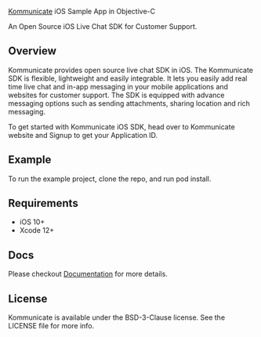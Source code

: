 [Kommunicate](https://www.kommunicate.io/?utm_source=github&utm_medium=readme&utm_campaign=ios) iOS Sample App in Objective-C

An Open Source iOS Live Chat SDK for Customer Support.

## Overview

Kommunicate provides open source live chat SDK in iOS. The Kommunicate SDK is flexible, lightweight and easily integrable. It lets you easily add real time live chat and in-app messaging in your mobile applications and websites for customer support. The SDK is equipped with advance messaging options such as sending attachments, sharing location and rich messaging.

To get started with Kommunicate iOS SDK, head over to Kommunicate website and Signup to get your Application ID.


## Example

To run the example project, clone the repo, and run pod install.

## Requirements

- iOS 10+
- Xcode 12+


## Docs

Please checkout [Documentation](https://docs.kommunicate.io/docs/ios-authentication.html) for more details.

## License

Kommunicate is available under the BSD-3-Clause license. See the LICENSE file for more info.

